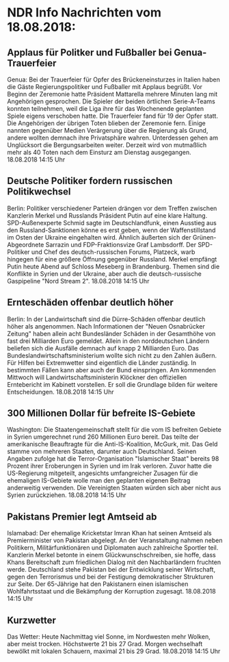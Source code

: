 # NDR Info Nachrichten vom 18.08.2018:


## Applaus für Politker und Fußballer bei Genua-Trauerfeier
Genua: Bei der Trauerfeier für Opfer des Brückeneinsturzes in Italien haben die Gäste Regierungspolitiker und Fußballer mit Applaus begrüßt. Vor Beginn der Zeremonie hatte Präsident Mattarella mehrere Minuten lang mit Angehörigen gesprochen. Die Spieler der beiden örtlichen Serie-A-Teams konnten teilnehmen, weil die Liga ihre für das Wochenende geplanten Spiele eigens verschoben hatte. Die Trauerfeier fand für 19 der Opfer statt. Die Angehörigen der übrigen Toten blieben der Zeremonie fern. Einige nannten gegenüber Medien Verärgerung über die Regierung als Grund, andere wollten demnach ihre Privatsphäre wahren. Unterdessen gehen am Unglücksort die Bergungsarbeiten weiter. Derzeit wird von mutmaßlich mehr als 40 Toten nach dem Einsturz am Dienstag ausgegangen. 18.08.2018 14:15 Uhr 

## Deutsche Politiker fordern russischen Politikwechsel
Berlin: Politiker verschiedener Parteien drängen vor dem Treffen zwischen Kanzlerin Merkel und Russlands Präsident Putin auf eine klare Haltung. SPD-Außenexperte Schmid sagte im Deutschlandfunk, einen Ausstieg aus den Russland-Sanktionen könne es erst geben, wenn der Waffenstillstand im Osten der Ukraine eingehalten wird. Ähnlich äußerten sich der Grünen-Abgeordnete Sarrazin und FDP-Fraktionsvize Graf Lambsdorff. Der SPD-Politiker und Chef des deutsch-russischen Forums, Platzeck, warb hingegen für eine größere Öffnung gegenüber Russland. Merkel empfängt Putin heute Abend auf Schloss Meseberg in Brandenburg. Themen sind die Konflikte in Syrien und der Ukraine, aber auch die deutsch-russische Gaspipeline "Nord Stream 2". 18.08.2018 14:15 Uhr 

## Ernteschäden offenbar deutlich höher
Berlin: In der Landwirtschaft sind die Dürre-Schäden offenbar deutlich höher als angenommen. Nach Informationen der "Neuen Osnabrücker Zeitung" haben allein acht Bundesländer Schäden in der Gesamthöhe von fast drei Milliarden Euro gemeldet. Allein in den norddeutschen Ländern beliefen sich die Ausfälle demnach auf knapp 2 Milliarden Euro. Das Bundeslandwirtschaftsministerium wollte sich nicht zu den Zahlen äußern. Für Hilfen bei Extremwetter sind eigentlich die Länder zuständig. In bestimmten Fällen kann aber auch der Bund einspringen. Am kommenden Mittwoch will Landwirtschaftsministerin Klöckner den offiziellen Erntebericht im Kabinett vorstellen. Er soll die Grundlage bilden für weitere Entscheidungen. 18.08.2018 14:15 Uhr 

## 300 Millionen Dollar für befreite IS-Gebiete
Washington: Die Staatengemeinschaft stellt für die vom IS befreiten Gebiete in Syrien umgerechnet rund 260 Millionen Euro bereit. Das teilte der amerikanische Beauftragte für die Anti-IS-Koalition, McGurk, mit. Das Geld stamme von mehreren Staaten, darunter auch Deutschland. Seinen Angaben zufolge hat die Terror-Organisation "Islamischer Staat" bereits 98 Prozent ihrer Eroberungen in Syrien und im Irak verloren. Zuvor hatte die US-Regierung mitgeteilt, angesichts umfangreicher Zusagen für die ehemaligen IS-Gebiete wolle man den geplanten eigenen Beitrag anderweitig verwenden. Die Vereinigten Staaten würden sich aber nicht aus Syrien zurückziehen. 18.08.2018 14:15 Uhr 

## Pakistans Premier legt Amtseid ab
Islamabad: Der ehemalige Kricketstar Imran Khan hat seinen Amtseid als Premierminister von Pakistan abgelegt. An der Veranstaltung nahmen neben Politikern, Militärfunktionären und Diplomaten auch zahlreiche Sportler teil. Kanzlerin Merkel betonte in einem Glückwunschschreiben, sie hoffe, dass Khans Bereitschaft zum friedlichen Dialog mit den Nachbarländern fruchten werde. Deutschland stehe Pakistan bei der Entwicklung seiner Wirtschaft, gegen den Terrorismus und bei der Festigung demokratischer Strukturen zur Seite. Der 65-Jährige hat den Pakistanern einen islamischen Wohlfahrtsstaat und die Bekämpfung der Korruption zugesagt. 18.08.2018 14:15 Uhr 

## Kurzwetter
Das Wetter: Heute Nachmittag viel Sonne, im Nordwesten mehr Wolken, aber meist trocken. Höchstwerte 21 bis 27 Grad. Morgen wechselhaft bewölkt mit lokalen Schauern, maximal 21 bis 29 Grad. 18.08.2018 14:15 Uhr 
